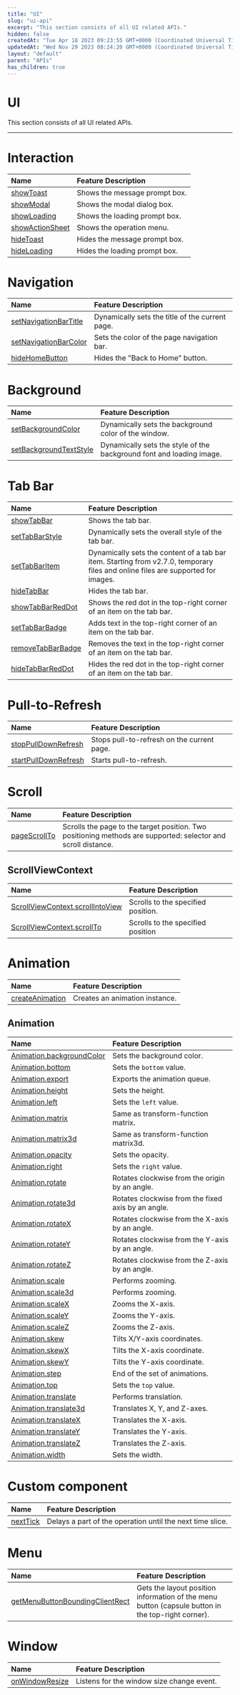 ```yaml
---
title: "UI"
slug: "ui-api"
excerpt: "This section consists of all UI related APIs."
hidden: false
createdAt: "Tue Apr 18 2023 09:23:55 GMT+0000 (Coordinated Universal Time)"
updatedAt: "Wed Nov 29 2023 08:24:20 GMT+0000 (Coordinated Universal Time)"
layout: "default"
parent: "APIs"
has_children: true
---
```

# UI 
This section consists of all UI related APIs.
*** 
# Interaction

| Name                                                             | Feature Description           |
| :--------------------------------------------------------------- | :---------------------------- |
| [showToast](doc:interaction#showtoast)                           | Shows the message prompt box. |
| [showModal](doc:interaction#showmodal-object-object)             | Shows the modal dialog box.   |
| [showLoading](doc:interaction#showloading-object-object)         | Shows the loading prompt box. |
| [showActionSheet](doc:interaction#showactionsheet-object-object) | Shows the operation menu.     |
| [hideToast](doc:interaction#hidetoast-object-object)             | Hides the message prompt box. |
| [hideLoading](doc:interaction#hideloading-object-object)         | Hides the loading prompt box. |

# Navigation

| Name                                                                            | Feature Description                             |
| :------------------------------------------------------------------------------ | :---------------------------------------------- |
| [setNavigationBarTitle](doc:navigation-bar#setnavigationbartitle-object-object) | Dynamically sets the title of the current page. |
| [setNavigationBarColor](doc:navigation-bar#setnavigationbarcolor-object-object) | Sets the color of the page navigation bar.      |
| [hideHomeButton](doc:navigation-bar#hidehomebuttonobject-object)                | Hides the "Back to Home" button.                |

# Background

| Name                                                                            | Feature Description                                                  |
| :------------------------------------------------------------------------------ | :------------------------------------------------------------------- |
| [setBackgroundColor](doc:background#setbackgroundcolor-object-object)           | Dynamically sets the background color of the window.                 |
| [setBackgroundTextStyle](doc:background#wxsetbackgroundtextstyle-object-object) | Dynamically sets the style of the background font and loading image. |

# Tab Bar

| Name                                                              | Feature Description                                                                                                              |
| :---------------------------------------------------------------- | :------------------------------------------------------------------------------------------------------------------------------- |
| [showTabBar](doc:tab-bar#showtabbar-object-object)                | Shows the tab bar.                                                                                                               |
| [setTabBarStyle](doc:tab-bar#settabbarstyle-object-object)        | Dynamically sets the overall style of the tab bar.                                                                               |
| [setTabBarItem](doc:tab-bar#settabbaritem-object-object)          | Dynamically sets the content of a tab bar item. Starting from v2.7.0, temporary files and online files are supported for images. |
| [hideTabBar](doc:tab-bar#hidetabbar-object-object)                | Hides the tab bar.                                                                                                               |
| [showTabBarRedDot](doc:tab-bar#wxshowtabbarreddotobject-object)   | Shows the red dot in the top-right corner of an item on the tab bar.                                                             |
| [setTabBarBadge](doc:tab-bar#wxsettabbarbadgeobject-object)       | Adds text in the top-right corner of an item on the tab bar.                                                                     |
| [removeTabBarBadge](doc:tab-bar#wxremovetabbarbadgeobject-object) | Removes the text in the top-right corner of an item on the tab bar.                                                              |
| [hideTabBarRedDot](doc:tab-bar#wxhidetabbarreddotobject-object)   | Hides the red dot in the top-right corner of an item on the tab bar.                                                             |

# Pull-to-Refresh

| Name                                                                        | Feature Description                        |
| :-------------------------------------------------------------------------- | :----------------------------------------- |
| [stopPullDownRefresh](doc:pull-to-refresh#stoppulldownrefreshobject-object) | Stops pull-to-refresh on the current page. |
| [startPullDownRefresh](doc:pull-to-refresh#startpulldownrefresh)            | Starts pull-to-refresh.                    |

# Scroll

| Name                                                   | Feature Description                                                                                           |
| :----------------------------------------------------- | :------------------------------------------------------------------------------------------------------------ |
| [pageScrollTo](doc:scroll#wxpagescrolltoobject-object) | Scrolls the page to the target position. Two positioning methods are supported: selector and scroll distance. |

## ScrollViewContext

| Name                                                                                          | Feature Description                |
| :-------------------------------------------------------------------------------------------- | :--------------------------------- |
| [ScrollViewContext.scrollIntoView](doc:scroll#scrollviewcontextscrollintoviewstring-selector) | Scrolls to the specified position. |
| [ScrollViewContext.scrollTo](doc:scroll#scrollviewcontextscrolltoobject-object)               | Scrolls to the specified position  |

# Animation

| Name                                               | Feature Description            |
| :------------------------------------------------- | :----------------------------- |
| [createAnimation](doc:animation#wxcreateanimation) | Creates an animation instance. |

## Animation

| Name                                                                                         | Feature Description                                |
| :------------------------------------------------------------------------------------------- | :------------------------------------------------- |
| [Animation.backgroundColor](doc:animation#animationbackgroundcolorstring-value)              | Sets the background color.                         |
| [Animation.bottom](doc:animation#animationbottomnumberstring-value)                          | Sets the `bottom` value.                           |
| [Animation.export](doc:animation#array-animationexport)                                      | Exports the animation queue.                       |
| [Animation.height](doc:animation#animationheightnumberstring-value)                          | Sets the height.                                   |
| [Animation.left](doc:animation#animationleftnumberstring-value)                              | Sets the `left` value.                             |
| [Animation.matrix](doc:animation#animationmatrix)                                            | Same as transform-function matrix.                 |
| [Animation.matrix3d](doc:animation#animationmatrix3d)                                        | Same as transform-function matrix3d.               |
| [Animation.opacity](doc:animation#animationopacitynumber-value)                              | Sets the opacity.                                  |
| [Animation.right](doc:animation#animationrightnumberstring-value)                            | Sets the `right` value.                            |
| [Animation.rotate](doc:animation#animationrotatenumber-angle)                                | Rotates clockwise from the origin by an angle.     |
| [Animation.rotate3d](doc:animation#animationrotate3dnumber-x-number-y-number-z-number-angle) | Rotates clockwise from the fixed axis by an angle. |
| [Animation.rotateX](doc:animation#animationrotatexnumber-angle)                              | Rotates clockwise from the X-axis by an angle.     |
| [Animation.rotateY](doc:animation#animationrotateynumber-angle)                              | Rotates clockwise from the Y-axis by an angle.     |
| [Animation.rotateZ](doc:animation#animationrotateznumber-angle)                              | Rotates clockwise from the Z-axis by an angle.     |
| [Animation.scale](doc:animation#animationscalenumber-sx-number-sy)                           | Performs zooming.                                  |
| [Animation.scale3d](doc:animationscale3dnumber-sx-number-sy-number-sz)                       | Performs zooming.                                  |
| [Animation.scaleX](doc:animation#animationscalexnumber-scale)                                | Zooms the X-axis.                                  |
| [Animation.scaleY](doc:animation#animationscaleynumber-scale)                                | Zooms the Y-axis.                                  |
| [Animation.scaleZ](doc:animation#animationscaleznumber-scale)                                | Zooms the Z-axis.                                  |
| [Animation.skew](doc:animation#animationskewnumber-ax-number-ay)                             | Tilts X/Y-axis coordinates.                        |
| [Animation.skewX](doc:animation#animationskewxnumber-angle)                                  | Tilts the X-axis coordinate.                       |
| [Animation.skewY](doc:animation#animationskewynumber-angle)                                  | Tilts the Y-axis coordinate.                       |
| [Animation.step](doc:animation#animationstepobject-object)                                   | End of the set of animations.                      |
| [Animation.top](doc:animation#animationtopnumberstring-value)                                | Sets the `top` value.                              |
| [Animation.translate](doc:animation#animationtranslatenumber-tx-number-ty)                   | Performs translation.                              |
| [Animation.translate3d](doc:animation#animationtranslate3dnumber-tx-number-ty-number-tz)     | Translates X, Y, and Z-axes.                       |
| [Animation.translateX](doc:animation#animationtranslatexnumber-translation)                  | Translates the X-axis.                             |
| [Animation.translateY](doc:animation#animationtranslateynumber-translation)                  | Translates the Y-axis.                             |
| [Animation.translateZ](doc:animation#animationtranslateznumber-translation)                  | Translates the Z-axis.                             |
| [Animation.width](doc:animation#animationwidthnumberstring-value)                            | Sets the width.                                    |

# Custom component

| Name                                      | Feature Description                                       |
| :---------------------------------------- | :-------------------------------------------------------- |
| [nextTick](doc:custom-component#nexttick) | Delays a part of the operation until the next time slice. |

# Menu

| Name                                                                                 | Feature Description                                                                               |
| :----------------------------------------------------------------------------------- | :------------------------------------------------------------------------------------------------ |
| [getMenuButtonBoundingClientRect](doc:menu#object-wxgetmenubuttonboundingclientrect) | Gets the layout position information of the menu button (capsule button in the top-right corner). |

# Window

| Name                                        | Feature Description                       |
| :------------------------------------------ | :---------------------------------------- |
| [onWindowResize](doc:window#onwindowresize) | Listens for the window size change event. |
